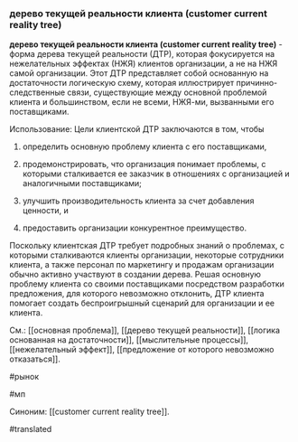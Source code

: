 ### дерево текущей реальности клиента (customer current reality tree)

**дерево текущей реальности клиента (customer current reality tree)** - форма дерева текущей реальности (ДТР), которая фокусируется на нежелательных эффектах (НЖЯ) клиентов организации, а не на НЖЯ самой организации. Этот ДТР представляет собой основанную на достаточности логическую схему, которая иллюстрирует причинно-следственные связи, существующие между основной проблемой клиента и большинством, если не всеми, НЖЯ-ми, вызванными его поставщиками.

Использование: Цели клиентской ДТР заключаются в том, чтобы

1. определить основную проблему клиента с его поставщиками,

2. продемонстрировать, что организация понимает проблемы, с которыми сталкивается ее заказчик в отношениях с организацией и аналогичными поставщиками;

3. улучшить производительность клиента за счет добавления ценности, и

4. предоставить организации конкурентное преимущество.

Поскольку клиентская ДТР требует подробных знаний о проблемах, с которыми сталкиваются клиенты организации, некоторые сотрудники клиента, а также персонал по маркетингу и продажам организации обычно активно участвуют в создании дерева. Решая основную проблему клиента со своими поставщиками посредством разработки предложения, для которого невозможно отклонить, ДТР клиента помогает создать беспроигрышный сценарий для организации и ее клиента.

См.: [[основная проблема]], [[дерево текущей реальности]], [[логика основанная на достаточности]], [[мыслительные процессы]], [[нежелательный эффект]], [[предложение от которого невозможно отказаться]].

#рынок

#мп

Синоним: [[customer current reality tree]].

#translated
